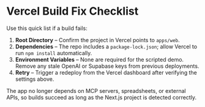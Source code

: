 # Vercel Build Fix Checklist

Use this quick list if a build fails:

1. **Root Directory** – Confirm the project in Vercel points to `apps/web`.
2. **Dependencies** – The repo includes a `package-lock.json`; allow Vercel to run `npm install` automatically.
3. **Environment Variables** – None are required for the scripted demo. Remove any stale OpenAI or Supabase keys from previous deployments.
4. **Retry** – Trigger a redeploy from the Vercel dashboard after verifying the settings above.

The app no longer depends on MCP servers, spreadsheets, or external APIs, so builds succeed as long as the Next.js project is detected correctly.
